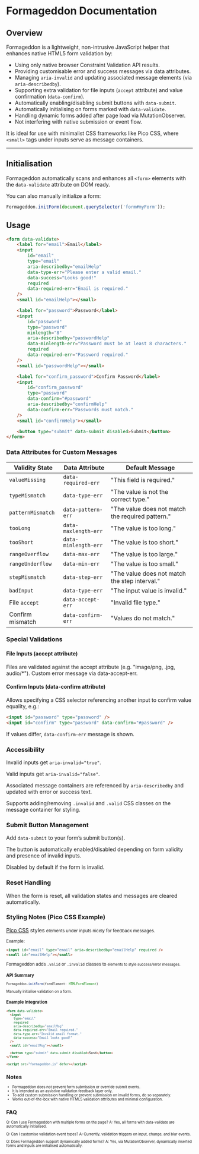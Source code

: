 # Formageddon Documentation

## Overview

Formageddon is a lightweight, non-intrusive JavaScript helper that enhances native HTML5 form validation by:

- Using only native browser Constraint Validation API results.
- Providing customisable error and success messages via data attributes.
- Managing `aria-invalid` and updating associated message elements (via `aria-describedby`).
- Supporting extra validation for file inputs (`accept` attribute) and value confirmation (`data-confirm`).
- Automatically enabling/disabling submit buttons with `data-submit`.
- Automatically initialising on forms marked with `data-validate`.
- Handling dynamic forms added after page load via MutationObserver.
- Not interfering with native submission or event flow.

It is ideal for use with minimalist CSS frameworks like Pico CSS, where `<small>` tags under inputs serve as message containers.

---

## Initialisation

Formageddon automatically scans and enhances all `<form>` elements with the `data-validate` attribute on DOM ready.

You can also manually initialize a form:

```js
Formageddon.initForm(document.querySelector('form#myForm'));
```

## Usage

```html
<form data-validate>
    <label for="email">Email</label>
    <input
        id="email"
        type="email"
        aria-describedby="emailHelp"
        data-type-err="Please enter a valid email."
        data-success="Looks good!"
        required
        data-required-err="Email is required."
    />
    <small id="emailHelp"></small>

    <label for="password">Password</label>
    <input
        id="password"
        type="password"
        minlength="8"
        aria-describedby="passwordHelp"
        data-minlength-err="Password must be at least 8 characters."
        required
        data-required-err="Password required."
    />
    <small id="passwordHelp"></small>

    <label for="confirm_password">Confirm Password</label>
    <input
        id="confirm_password"
        type="password"
        data-confirm="#password"
        aria-describedby="confirmHelp"
        data-confirm-err="Passwords must match."
    />
    <small id="confirmHelp"></small>

    <button type="submit" data-submit disabled>Submit</button>
</form>
```

### Data Attributes for Custom Messages

| Validity State    | Data Attribute       | Default Message                                  |
| ----------------- | -------------------- | ------------------------------------------------ |
| `valueMissing`    | `data-required-err`  | "This field is required."                        |
| `typeMismatch`    | `data-type-err`      | "The value is not the correct type."             |
| `patternMismatch` | `data-pattern-err`   | "The value does not match the required pattern." |
| `tooLong`         | `data-maxlength-err` | "The value is too long."                         |
| `tooShort`        | `data-minlength-err` | "The value is too short."                        |
| `rangeOverflow`   | `data-max-err`       | "The value is too large."                        |
| `rangeUnderflow`  | `data-min-err`       | "The value is too small."                        |
| `stepMismatch`    | `data-step-err`      | "The value does not match the step interval."    |
| `badInput`        | `data-type-err`      | "The input value is invalid."                    |
| File `accept`     | `data-accept-err`    | "Invalid file type."                             |
| Confirm mismatch  | `data-confirm-err`   | "Values do not match."                           |

### Special Validations

#### File Inputs (accept attribute)

Files are validated against the accept attribute (e.g. "image/png, .jpg, audio/*").
Custom error message via data-accept-err.

#### Confirm Inputs (data-confirm attribute)

Allows specifying a CSS selector referencing another input to confirm value equality, e.g.:

```html
<input id="password" type="password" />
<input id="confirm" type="password" data-confirm="#password" />
```

If values differ, `data-confirm-err` message is shown.

### Accessibility

Invalid inputs get `aria-invalid="true"`.

Valid inputs get `aria-invalid="false"`.

Associated message containers are referenced by `aria-describedby` and updated with error or success text.

Supports adding/removing `.invalid` and `.valid` CSS classes on the message container for styling.

### Submit Button Management

Add `data-submit` to your form’s submit button(s).

The button is automatically enabled/disabled depending on form validity and presence of invalid inputs.

Disabled by default if the form is invalid.

### Reset Handling

When the form is reset, all validation states and messages are cleared automatically.

### Styling Notes (Pico CSS Example)

[Pico CSS](https://picocss.com/) styles <small> elements under inputs nicely for feedback messages.

Example:

```html
<input id="email" type="email" aria-describedby="emailHelp" required />
<small id="emailHelp"></small>
```

Formageddon adds `.valid` or `.invalid` classes to <small> elements to style success/error messages.

### API Summary

```javascript
Formageddon.initForm(formElement: HTMLFormElement)
```

Manually initialise validation on a form.

### Example Integration

```html
<form data-validate>
  <input
    type="email"
    required
    aria-describedby="emailMsg"
    data-required-err="Email required."
    data-type-err="Invalid email format."
    data-success="Email looks good!"
  />
  <small id="emailMsg"></small>

  <button type="submit" data-submit disabled>Send</button>
</form>

<script src="formageddon.js" defer></script>
```

## Notes

- Formageddon does not prevent form submission or override submit events.
- It is intended as an assistive validation feedback layer only.
- To add custom submission handling or prevent submission on invalid forms, do so separately.
- Works out-of-the-box with native HTML5 validation attributes and minimal configuration.

## FAQ

Q: Can I use Formageddon with multiple forms on the page?
A: Yes, all forms with data-validate are automatically initialised.

Q: Can I customise validation event types?
A: Currently, validation triggers on input, change, and blur events.

Q: Does Formageddon support dynamically added forms?
A: Yes, via MutationObserver, dynamically inserted forms and inputs are initialised automatically.
